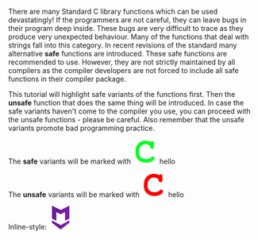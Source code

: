 There are many Standard C library functions which can be used devastatingly! If the programmers are not careful, they can leave bugs in their program deep inside. These bugs are very difficult to trace as they produce very unexpected behaviour. Many of the functions that deal with strings fall into this category. In recent revisions of the standard many alternative **safe** functions are introduced. These safe functions are recommended to use. However, they are not strictly maintained by all compilers as the compiler developers are not forced to include all safe functions in their compiler package.

This tutorial will highlight safe variants of the functions first. Then the **unsafe** function that does the same thing will be introduced. In case the safe variants haven't come to the compiler you use, you can proceed with the unsafe functions - please be careful. Also remember that the unsafe variants promote bad programming practice.

The **safe** variants will be marked with ![Safe variant](../images/green-c-small.png) hello

The **unsafe** variants will be marked with ![Unafe variant](../images/red-c-small.png) hello


Inline-style: 
![alt text](https://github.com/adam-p/markdown-here/raw/master/src/common/images/icon48.png "Logo Title Text 1")


